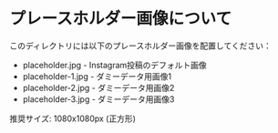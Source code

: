 # プレースホルダー画像について

このディレクトリには以下のプレースホルダー画像を配置してください：

- placeholder.jpg - Instagram投稿のデフォルト画像
- placeholder-1.jpg - ダミーデータ用画像1
- placeholder-2.jpg - ダミーデータ用画像2
- placeholder-3.jpg - ダミーデータ用画像3

推奨サイズ: 1080x1080px (正方形)
